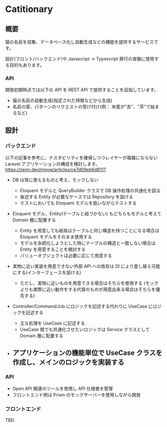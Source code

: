 # Catitionary

## 概要

猫の名前を収集、データベース化し自動生成などの機能を提供するサービスです。

設計(フロント/バックエンド)や Javascript -> Typescript 移行の実験に使用する目的もあります。

### API

開発初期時点では以下の API を REST API で提供することを目指しています。

- 猫の名前の自動生成(指定された特徴などから生成)
- 名前の案、パターンのリクエストの受け付け(例： 末尾が"吉"、"茶"で始まるなど)

## 設計

### バックエンド

以下の記事を参考に、テスタビリティを確保しつつレイヤーが複雑にならない Laravel アプリケーションの構成を検討します。
https://zenn.dev/mpyw/articles/ce7d09eb6d8117

- DB は常に使えるものと考え、モックしない

  - Eloquent モデルと QueryBuilder クラスで DB 操作処理の共通化を図る
  - 後述する Entity が必要なケースでは Repository を設ける
  - テストにおいても Eloquent モデルを扱いながらテストする

- Eloquent モデル、Entity(テーブルと紐づかない) もどちらもモデルと考えて Domain 層に配置する

  - Entity を用意しても結局はテーブルと同じ構造を持つことになる場合は Eloquent モデルをそのまま使用する
  - モデルを永続化しようとした時にテーブルの構造と一致しない場合は Entity を用意することを検討する
  - バリューオブジェクトは必要に応じて用意する

- 実物に近い実装を用意できない外部 API への依存は DI により差し替え可能にする(インターフェースを設ける)

  - ただし、実物に近いものを用意できる場合はそちらを使用する
    (モックよりも実際に近い動作をする代替のものが用意出来る場合はそちらを優先する)

- Controller/Command/Job にロジックを記述する代わりに UseCase にロジックを記述する

  - 主な処理を UseCase に記述する
  - UseCase 間でも共通化させたいロジックは Service クラスとして Domain 層に配置する

- ## アプリケーションの機能単位で UseCase クラスを作成し、メインのロジックを実装する

### API

- Open API 関連のツールを使用し API 仕様書を管理
- フロントエンド側は Prism のモックサーバーを使用しながら開発

### フロントエンド

TBD
